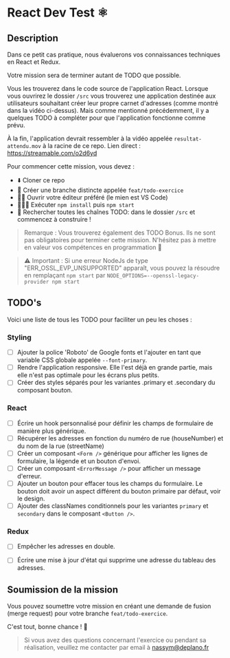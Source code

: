 # React Dev Test ⚛️

## Description

Dans ce petit cas pratique, nous évaluerons vos connaissances techniques en React et Redux.

Votre mission sera de terminer autant de TODO que possible. 

Vous les trouverez dans le code source de l'application React. Lorsque vous ouvrirez le dossier `/src` vous trouverez une application destinée aux utilisateurs souhaitant créer leur propre carnet d'adresses (comme montré dans la vidéo ci-dessus). Mais comme mentionné précédemment, il y a quelques TODO à compléter pour que l'application fonctionne comme prévu.

À la fin, l'application devrait ressembler à la vidéo appelée `resultat-attendu.mov` à la racine de ce repo.
Lien direct : https://streamable.com/o2d6yd

Pour commencer cette mission, vous devez :

- ⬇️ Cloner ce repo
- 🌲 Créer une branche distincte appelée `feat/todo-exercice`
- 👨‍💻 Ouvrir votre éditeur préféré (le mien est VS Code)
- 🏃🏻‍♂️ Exécuter `npm install` puis `npm start`
- 🔎 Rechercher toutes les chaînes TODO: dans le dossier `/src` et commencez à construire !

> Remarque : Vous trouverez également des TODO Bonus. Ils ne sont pas obligatoires pour terminer cette mission. N'hésitez pas à mettre en valeur vos compétences en programmation 💪

> ⚠️ Important : Si une erreur NodeJs de type "ERR_OSSL_EVP_UNSUPPORTED" apparaît, vous pouvez la résoudre en remplaçant `npm start` par `NODE_OPTIONS=--openssl-legacy-provider npm start`

## TODO's

Voici une liste de tous les TODO pour faciliter un peu les choses :

### Styling
- [ ] Ajouter la police 'Roboto' de Google fonts et l'ajouter en tant que variable CSS globale appelée `--font-primary`.
- [ ] Rendre l'application responsive. Elle l'est déjà en grande partie, mais elle n'est pas optimale pour les écrans plus petits.
- [ ] Créer des styles séparés pour les variantes .primary et .secondary du composant bouton.

### React
- [ ] Écrire un hook personnalisé pour définir les champs de formulaire de manière plus générique.
- [ ] Récupérer les adresses en fonction du numéro de rue (houseNumber) et du nom de la rue (streetName)
- [ ] Créer un composant `<Form />` générique pour afficher les lignes de formulaire, la légende et un bouton d'envoi.
- [ ] Créer un composant `<ErrorMessage />` pour afficher un message d'erreur.
- [ ] Ajouter un bouton pour effacer tous les champs du formulaire. Le bouton doit avoir un aspect différent du bouton primaire par défaut, voir le design.
- [ ] Ajouter des classNames conditionnels pour les variantes `primary` et `secondary` dans le composant `<Button />`. 

### Redux
- [ ] Empêcher les adresses en double.
- [ ] Écrire une mise à jour d'état qui supprime une adresse du tableau des adresses.


## Soumission de la mission

Vous pouvez soumettre votre mission en créant une demande de fusion (merge request) pour votre branche `feat/todo-exercice`. 

C'est tout, bonne chance ! 🚀

> Si vous avez des questions concernant l'exercice ou pendant sa réalisation, veuillez me contacter par email à <a href="mailto:nassym@deplano.fr"> nassym@deplano.fr </a>
